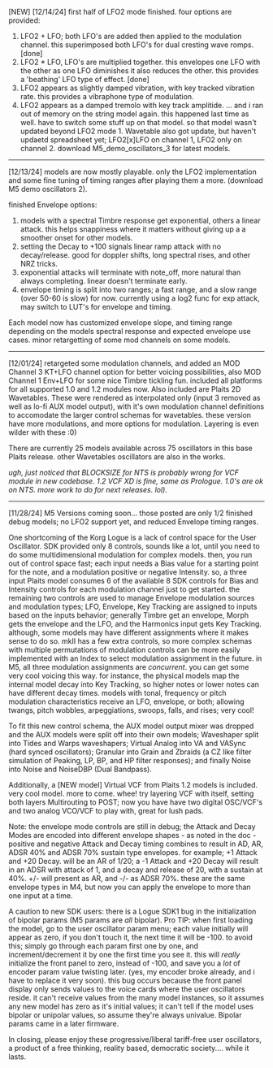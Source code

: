 [NEW] [12/14/24]
first half of LFO2 mode finished. four options are provided:
1. LFO2 + LFO; both LFO's are added then applied to the modulation channel. this superimposed both LFO's for dual cresting wave romps. [done]
2. LFO2 * LFO, LFO's are multiplied together. this envelopes one LFO with the other as one LFO diminishes it also reduces the other. this provides a 'beathing' LFO type of effect. [done]
3. LFO2 appears as slightly damped vibration, with key tracked vibration rate. this provides a vibraphone type of modulation.
4. LFO2 appears as a damped tremolo with key track amplitide.
... and i ran out of memory on the string model again. this happened last time as well. have to switch some stuff up on that model. so that model wasn't updated beyond LFO2 mode 1. Wavetable also got update, but haven't updaetd spreadsheet yet; LFO2[x]LFO on channel 1, LFO2 only on channel 2. download M5_demo_oscillators_3 for latest models.
-------------------------------------
[12/13/24] models are now mostly playable. only the LFO2 implementation and some fine tuning of timing ranges after playing them a more. (download M5 demo oscillators 2).

finished Envelope options:
1. models with a spectral Timbre response get exponential, others a linear attack. this helps snappiness where it matters without giving up a a smoother onset for other models.
2. setting the Decay to +100 signals linear ramp attack with no decay/release. good for doppler shifts, long spectral rises, and other NRZ tricks.
3. exponential attacks will terminate with note_off, more natural than always completing. linear doesn't terminate early.
4. envelope timing is split into two ranges; a fast range, and a slow range (over 50-60 is slow) for now. currently using a log2 func for exp attack, may switch to LUT's for envelope and timing.

Each model now has customized envelope slope, and timing range depending on the models spectral response and expected envelope use cases.
minor retargetting of some mod channels on some models.

----------
[12/01/24] retargeted some modulation channels, and added an MOD Channel 3 KT+LFO channel option for better voicing possibilities, also MOD Channel 1 Env+LFO for some nice Timbre tickling fun. included all platforms for all supported 1.0 and 1.2 modules now. Also included are Plaits 2D Wavetables. These were rendered as interpolated only (input 3 removed as well as lo-fi AUX model output), with it's own modulation channel definitions to accomodate the larger control schemas for wavetables. these version have more modulations, and more options for modulation. Layering is even wilder with these :0)

There are currently 25 models available across 75 oscillators in this base Plaits release. other Wavetables oscillators are also in the works.

*ugh, just noticed that BLOCKSIZE for NTS is probably wrong for VCF module in new codebase. 1.2 VCF XD is fine, same as Prologue. 1.0's are ok on NTS. more work to do for next releases. lol).*

----------------------
[11/28/24] M5 Versions coming soon... those posted are only 1/2 finished debug models; no LFO2 support yet, and reduced Envelope timing ranges. 

One shortcoming of the Korg Logue is a lack of control space for the User Oscillator. SDK provided only 8 controls, sounds like a lot, until you need to do some multidimensional modulation for complex models. then, you run out of control space fast; each input needs a Bias value for a starting point for the note, and a modulation positive or negative Intensity. so, a three input Plaits model consumes 6 of the available 8 SDK controls for Bias and Intensity controls for each modulation channel just to get started. the remaining two controls are used to manage Envelope modulation sources and modulation types; LFO, Envelope, Key Tracking are assigned to inputs based on the inputs behavior; generally Timbre get an envelope, Morph gets the envelope and the LFO, and the Harmonics input gets Key Tracking. although, some models may have different assignments where it makes sense to do so. mkII has a few extra controls, so more complex schemas with multiple permutations of modulation controls can be more easily implemented with an Index to select modulation assignment in the future. in M5, all three modulation assignments are *concurrent*. you can get some very cool voicing this way. for instance, the physical models map the internal model decay into Key Tracking, so higher notes or lower notes can have different decay times. models with tonal, frequency or pitch modulation characteristics receive an LFO, envelope, or both; allowing twangs, pitch wobbles, arpeggiations, swoops, falls, and rises; very cool! 

To fit this new control schema, the AUX model output mixer was dropped and the AUX models were split off into their own models; Waveshaper split into Tides and Warps waveshapers; Virtual Analog into VA and VASync (hard synced oscillators); Granular into Grain and Zbraids (a CZ like filter simulation of Peaking, LP, BP, and HP filter responses); and finally Noise into Noise and NoiseDBP (Dual Bandpass).

Additionally, a [NEW model] Virtual VCF from Plaits 1.2 models is included. very cool model. more to come. whee! try layering VCF with itself, setting both layers Multirouting to POST; now you have have two digital OSC/VCF's and two analog VCO/VCF to play with, great for lush pads.

Note: the envelope mode controls are still in debug; the Attack and Decay Modes are encoded into different envelope shapes - as noted in the doc - positive and negative Attack and Decay timing combines to result in AD, AR, ADSR 40% and ADSR 70% sustain type envelopes. for example; +1 Attack and +20 Decay. will be an AR of 1/20; a -1 Attack and +20 Decay will result in an ADSR with attack of 1, and a decay and release of 20, with a sustain at 40%. +/- will present as AR, and -/- as ADSR 70%. these are the same envelope types in M4, but now you can apply the envelope to more than one input at a time.

A caution to new SDK users: there is a Logue SDK1 bug in the initialization of bipolar params (M5 params are *all* bipolar). Pro TIP: when first loading the model, go to the user oscillator param menu; each value initially will appear as zero, if you don't touch it, the next time it will be -100. to avoid this; simply go through each param first one by one, and increment/decrement it by one the first time you see it. this will *really* initialize the front panel to zero, instead of -100, and save you a *lot* of encoder param value twisting later. (yes, my encoder broke already, and i have to replace it very soon). this bug occurs because the front panel display only sends values to the voice cards where the user oscillators reside. it can't receive values from the many model instances, so it assumes any new model has zero as it's initial values; it can't tell if the model uses bipolar or unipolar values, so assume they're always univalue. Bipolar params came in a later firmware. 

In closing, please enjoy these progressive/liberal tariff-free user oscillators, a product of a free thinking, reality based, democratic society.... while it lasts.
